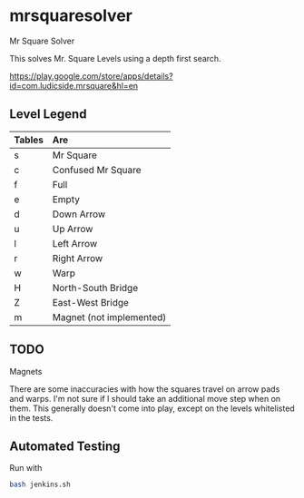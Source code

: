 # mrsquaresolver
Mr Square Solver

This solves Mr. Square Levels using a depth first search.

https://play.google.com/store/apps/details?id=com.ludicside.mrsquare&hl=en


## Level Legend
| Tables        | Are           |
| ------------- |:-------------|
| s | Mr Square         |
| c | Confused Mr Square|
| f | Full              |
| e | Empty             |
| d | Down Arrow        |
| u | Up Arrow          | 
| l | Left Arrow        |
| r | Right Arrow       |
| w | Warp              |
| H | North-South Bridge|
| Z | East-West Bridge  |
| m | Magnet (not implemented) |

## TODO
Magnets

There are some inaccuracies with how the squares travel on arrow pads and warps.
I'm not sure if I should take an additional move step when on them.  This
generally doesn't come into play, except on the levels whitelisted in the tests.

## Automated Testing

Run with
``` bash
bash jenkins.sh
```

